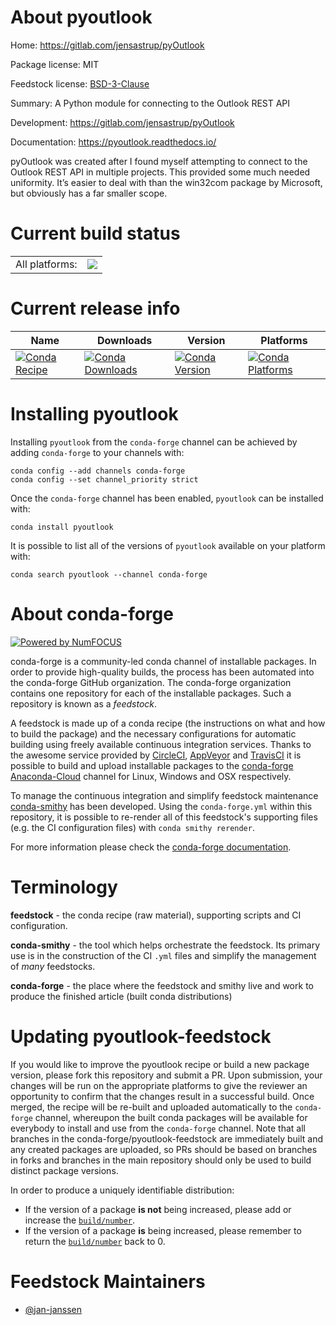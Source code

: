 About pyoutlook
===============

Home: https://gitlab.com/jensastrup/pyOutlook

Package license: MIT

Feedstock license: [BSD-3-Clause](https://github.com/conda-forge/pyoutlook-feedstock/blob/master/LICENSE.txt)

Summary: A Python module for connecting to the Outlook REST API

Development: https://gitlab.com/jensastrup/pyOutlook

Documentation: https://pyoutlook.readthedocs.io/

pyOutlook was created after I found myself attempting to connect to
the Outlook REST API in multiple projects. This provided some much
needed uniformity. It’s easier to deal with than the win32com package
by Microsoft, but obviously has a far smaller scope.


Current build status
====================


<table><tr><td>All platforms:</td>
    <td>
      <a href="https://dev.azure.com/conda-forge/feedstock-builds/_build/latest?definitionId=13778&branchName=master">
        <img src="https://dev.azure.com/conda-forge/feedstock-builds/_apis/build/status/pyoutlook-feedstock?branchName=master">
      </a>
    </td>
  </tr>
</table>

Current release info
====================

| Name | Downloads | Version | Platforms |
| --- | --- | --- | --- |
| [![Conda Recipe](https://img.shields.io/badge/recipe-pyoutlook-green.svg)](https://anaconda.org/conda-forge/pyoutlook) | [![Conda Downloads](https://img.shields.io/conda/dn/conda-forge/pyoutlook.svg)](https://anaconda.org/conda-forge/pyoutlook) | [![Conda Version](https://img.shields.io/conda/vn/conda-forge/pyoutlook.svg)](https://anaconda.org/conda-forge/pyoutlook) | [![Conda Platforms](https://img.shields.io/conda/pn/conda-forge/pyoutlook.svg)](https://anaconda.org/conda-forge/pyoutlook) |

Installing pyoutlook
====================

Installing `pyoutlook` from the `conda-forge` channel can be achieved by adding `conda-forge` to your channels with:

```
conda config --add channels conda-forge
conda config --set channel_priority strict
```

Once the `conda-forge` channel has been enabled, `pyoutlook` can be installed with:

```
conda install pyoutlook
```

It is possible to list all of the versions of `pyoutlook` available on your platform with:

```
conda search pyoutlook --channel conda-forge
```


About conda-forge
=================

[![Powered by NumFOCUS](https://img.shields.io/badge/powered%20by-NumFOCUS-orange.svg?style=flat&colorA=E1523D&colorB=007D8A)](http://numfocus.org)

conda-forge is a community-led conda channel of installable packages.
In order to provide high-quality builds, the process has been automated into the
conda-forge GitHub organization. The conda-forge organization contains one repository
for each of the installable packages. Such a repository is known as a *feedstock*.

A feedstock is made up of a conda recipe (the instructions on what and how to build
the package) and the necessary configurations for automatic building using freely
available continuous integration services. Thanks to the awesome service provided by
[CircleCI](https://circleci.com/), [AppVeyor](https://www.appveyor.com/)
and [TravisCI](https://travis-ci.com/) it is possible to build and upload installable
packages to the [conda-forge](https://anaconda.org/conda-forge)
[Anaconda-Cloud](https://anaconda.org/) channel for Linux, Windows and OSX respectively.

To manage the continuous integration and simplify feedstock maintenance
[conda-smithy](https://github.com/conda-forge/conda-smithy) has been developed.
Using the ``conda-forge.yml`` within this repository, it is possible to re-render all of
this feedstock's supporting files (e.g. the CI configuration files) with ``conda smithy rerender``.

For more information please check the [conda-forge documentation](https://conda-forge.org/docs/).

Terminology
===========

**feedstock** - the conda recipe (raw material), supporting scripts and CI configuration.

**conda-smithy** - the tool which helps orchestrate the feedstock.
                   Its primary use is in the construction of the CI ``.yml`` files
                   and simplify the management of *many* feedstocks.

**conda-forge** - the place where the feedstock and smithy live and work to
                  produce the finished article (built conda distributions)


Updating pyoutlook-feedstock
============================

If you would like to improve the pyoutlook recipe or build a new
package version, please fork this repository and submit a PR. Upon submission,
your changes will be run on the appropriate platforms to give the reviewer an
opportunity to confirm that the changes result in a successful build. Once
merged, the recipe will be re-built and uploaded automatically to the
`conda-forge` channel, whereupon the built conda packages will be available for
everybody to install and use from the `conda-forge` channel.
Note that all branches in the conda-forge/pyoutlook-feedstock are
immediately built and any created packages are uploaded, so PRs should be based
on branches in forks and branches in the main repository should only be used to
build distinct package versions.

In order to produce a uniquely identifiable distribution:
 * If the version of a package **is not** being increased, please add or increase
   the [``build/number``](https://docs.conda.io/projects/conda-build/en/latest/resources/define-metadata.html#build-number-and-string).
 * If the version of a package **is** being increased, please remember to return
   the [``build/number``](https://docs.conda.io/projects/conda-build/en/latest/resources/define-metadata.html#build-number-and-string)
   back to 0.

Feedstock Maintainers
=====================

* [@jan-janssen](https://github.com/jan-janssen/)


